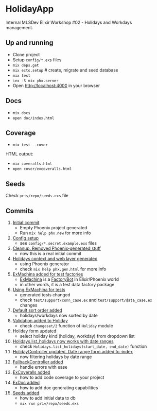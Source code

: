 # HolidayApp

Internal MLSDev Elixir Workshop #02 - Holidays and Workdays management.

## Up and running

* Clone project
* Setup `config/*.exs` files
* `mix deps.get`
* `mix ecto.setup` # create, migrate and seed database
* `mix test`
* `iex -S mix phx.server`
* Open [http://localhost:4000](http://localhost:4000) in your browser

## Docs

* `mix docs`
* `open doc/index.html`

## Coverage

* `mix test --cover`

HTML output:
* `mix coveralls.html`
* `open cover/excoveralls.html`

## Seeds

Check `priv/repo/seeds.exs` file

## Commits

1. [Initial commit](https://github.com/MLSDev/elixir-workshop-02/tree/80efe5c4cfd37a795ff2f210cc1f0c4b6077970a)
   - Empty Phoenix project generated
   - Run `mix help phx.new` for more info
1. [Config setup](https://github.com/MLSDev/elixir-workshop-02/tree/8fd4234ca24e2cf793e6e83f1e3205a071ef976f)
   - see `config/*.secret.example.exs` files
1. [Cleanup. Removed Phoenix-generated stuff](https://github.com/MLSDev/elixir-workshop-02/tree/6491dfacf180e739232c35a67677eb1bbed632a1)
   - now this is a real initial commit
1. [Holidays context and web layer generated](https://github.com/MLSDev/elixir-workshop-02/tree/1a7fa64dd785040f431d4a8f0cf8a92704bcd6fe)
   - using Phoenix generator
   - check `mix help phx.gen.html` for more info
1. [ExMachina added for test factories](https://github.com/MLSDev/elixir-workshop-02/tree/8f48bbe495bbcfde27cca382c668631ebff57287)
   - [ExMachina](https://github.com/thoughtbot/ex_machina) is a [FactoryBot](https://github.com/thoughtbot/factory_bot) in Elixir/Phoenix world
   - in other words, it is a test data factory package
1. [Using ExMachina for tests](https://github.com/MLSDev/elixir-workshop-02/tree/45bf5948d85c2c7623f6f5782060600aee749c3e)
   - generated tests changed
   - check `test/support/conn_case.ex` and `test/support/data_case.ex` changes
1. [Default sort order added](https://github.com/MLSDev/elixir-workshop-02/tree/2f1004e7acbaecea1f2abb26ea86aca1a0b604e1)
   - holidays/workdays now sorted by date
1. [Validation added to Holiday](https://github.com/MLSDev/elixir-workshop-02/tree/9a99ca7c2f4f25883b1f1f8ba3a5a73e19f8c033)
   - check `changeset/2` function of `Holiday` module
1. [Holiday form updated](https://github.com/MLSDev/elixir-workshop-02/tree/d98cc5055e79cd4a25c33fe6c413b80e5312d038)
   - select holiday kind (holiday, workday) from dropdown list
1. [Holidays.list_holidays now works with date ranges](https://github.com/MLSDev/elixir-workshop-02/tree/793ba42273688c02cb0ecb66555db2b120ab59c6)
   - check `Holidays.list_holidays(start_date, end_date)` function
1. [HolidayController updated. Date range form added to :index](https://github.com/MLSDev/elixir-workshop-02/tree/6261ddfdf8e900ef0686ffeff89e5476332413ab)
   - now filtering holidays by date range
1. [FallbackController added](https://github.com/MLSDev/elixir-workshop-02/tree/594afb22d5c602874155c724ed04d6f3d7d194e3)
   - handle errors with ease
1. [ExCoveralls added](https://github.com/MLSDev/elixir-workshop-02/tree/7570f45b940839dc6d63d7bf43251b7c389b5b4a)
   - how to add code coverage to your project
1. [ExDoc added](https://github.com/MLSDev/elixir-workshop-02/tree/fe31009f43f8fbb236059ec2a526116c055468ad)
   - how to add doc generating capabilities
1. [Seeds added](https://github.com/MLSDev/elixir-workshop-02/tree/401e614c7fcea2bf11fb7d2bde52528075feaf81)
   - how to add initial data to db
   - `mix run priv/repo/seeds.exs`
